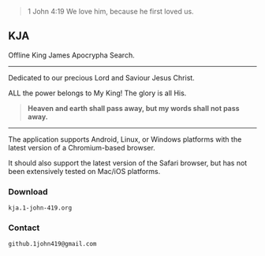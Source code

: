 
> 1 John 4:19 We love him, because he first loved us.

## KJA

Offline King James Apocrypha Search.

***

Dedicated to our precious Lord and Saviour Jesus Christ.

ALL the power belongs to My King! The glory is all His.

> **Heaven and earth shall pass away, but my words shall not pass away.**

***

The application supports Android, Linux, or Windows platforms with the latest version of a Chromium-based browser.

It should also support the latest version of the Safari browser, but has not been extensively tested on Mac/iOS platforms.

### Download

`kja.1-john-419.org`

### Contact

`github.1john419@gmail.com`
